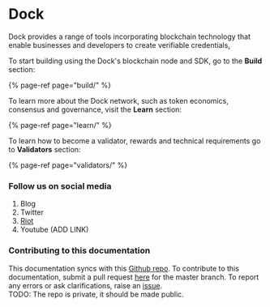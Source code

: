 # Dock

Dock provides a range of tools incorporating blockchain technology that enable businesses and developers to create verifiable credentials[.  
](https://www.dock.io/#Getting-started)

To start building using the Dock's blockchain node and SDK, go to the **Build** section:

{% page-ref page="build/" %}

To learn more about the Dock network, such as token economics, consensus and governance, visit the **Learn** section:

{% page-ref page="learn/" %}

To learn how to become a validator, rewards and technical requirements go to **Validators** section:

{% page-ref page="validators/" %}

### 

### Follow us on social media

1. Blog
2. Twitter
3. [Riot](https://riot.im/app/#/room/#!KpPIERdKQjLTTwsOkn:matrix.org)
4. Youtube \(ADD LINK\)

### Contributing to this documentation

This documentation syncs with this [Github repo](https://github.com/lovesh/dock-documentation). To contribute to this documentation, submit a pull request [here](https://github.com/lovesh/dock-documentation/pulls) for the master branch. To report any errors or ask clarifications, raise an [issue](https://github.com/lovesh/dock-documentation/issues).  
TODO: The repo is private, it should be made public.



